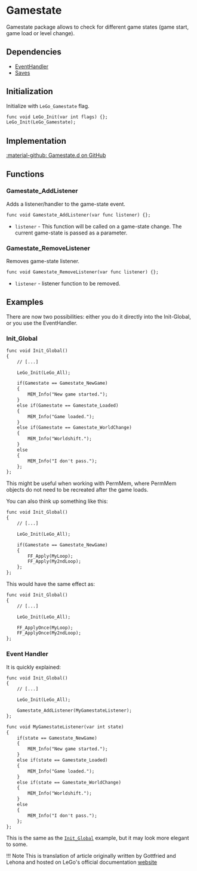 # Gamestate
Gamestate package allows to check for different game states (game start, game load or level change).

## Dependencies  
- [EventHandler](../tools/event_handler.md)
- [Saves](../applications/saves.md)

## Initialization
Initialize with `LeGo_Gamestate` flag.
```dae
func void LeGo_Init(var int flags) {};
LeGo_Init(LeGo_Gamestate);
```
## Implementation
[:material-github: Gamestate.d on GitHub](https://github.com/Lehona/LeGo/blob/dev/Gamestate.d)

## Functions

### Gamestate_AddListener
Adds a listener/handler to the game-state event.
```dae
func void Gamestate_AddListener(var func listener) {};
```

- `listener` - This function will be called on a game-state change. The current game-state is passed as a parameter.


### Gamestate_RemoveListener
Removes game-state listener.
```dae
func void Gamestate_RemoveListener(var func listener) {};
```

- `listener` - listener function to be removed.

## Examples
There are now two possibilities: either you do it directly into the Init-Global, or you use the EventHandler.
### Init_Global
```dae
func void Init_Global()
{
    // [...]

    LeGo_Init(LeGo_All);

    if(Gamestate == Gamestate_NewGame) 
    {
        MEM_Info("New game started.");
    }
    else if(Gamestate == Gamestate_Loaded)
    {
        MEM_Info("Game loaded.");
    }
    else if(Gamestate == Gamestate_WorldChange)
    {
        MEM_Info("Worldshift.");
    }
    else
    {
        MEM_Info("I don't pass.");
    };
};
```

This might be useful when working with PermMem, where PermMem objects do not need to be recreated after the game loads.

You can also think up something like this:
```dae
func void Init_Global()
{
    // [...]

    LeGo_Init(LeGo_All);

    if(Gamestate == Gamestate_NewGame)
    {
        FF_Apply(MyLoop);
        FF_Apply(My2ndLoop);
    };
};
```
This would have the same effect as:
```dae
func void Init_Global()
{
    // [...]

    LeGo_Init(LeGo_All);

    FF_ApplyOnce(MyLoop);
    FF_ApplyOnce(My2ndLoop);
};
```

### Event Handler
It is quickly explained:
```dae
func void Init_Global()
{
    // [...]

    LeGo_Init(LeGo_All);

    Gamestate_AddListener(MyGamestateListener);
};

func void MyGamestateListener(var int state)
{
    if(state == Gamestate_NewGame)
    {
        MEM_Info("New game started.");
    }
    else if(state == Gamestate_Loaded)
    {
        MEM_Info("Game loaded.");
    }
    else if(state == Gamestate_WorldChange)
    {
        MEM_Info("Worldshift.");
    }
    else
    {
        MEM_Info("I don't pass.");
    };
};
```
This is the same as the [`Init_Global`](#init_global) example, but it may look more elegant to some.

!!! Note
    This is translation of article originally written by Gottfried and Lehona and hosted on LeGo's official documentation [website](https://lego.worldofplayers.de/?Beispiele_Gamestate)
